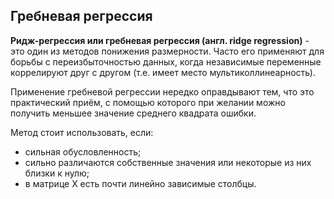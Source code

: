 ## Гребневая регрессия

**Ридж-регрессия или гребневая регрессия (англ. ridge regression)** - это один из методов понижения размерности. Часто его применяют для борьбы с переизбыточностью данных, когда независимые переменные коррелируют друг с другом (т.е. имеет место мультиколлинеарность). 

Применение гребневой регрессии нередко оправдывают тем, что это практический приём, с помощью которого при желании можно получить меньшее значение среднего квадрата ошибки.

Метод стоит использовать, если:
* сильная обусловленность;
* сильно различаются собственные значения или некоторые из них близки к нулю;
* в матрице X есть почти линейно зависимые столбцы.


